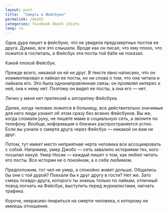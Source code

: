 ```yaml
---
layout: post
title:  "Смерть в Фейсбуке"
permalink: /death
categories: facebook death idiots
lang: ru
---
```


Одна дура пишет в фейсбуке, что не увидела предсмертных постов ее друга. Думаю,
все это слышали. Вроде как он писал, что ему плохо, что ложится в госпиталь, а
Фейсбук эти посты той бабе не показал.

Какой плохой Фейсбук.

Прежде всего, никакой он ей не друг. В тексте явно написано, что он
комментировал и лайкал ее посты, но ни слова о том, что она читала и лайкала
его. Это была однонаправленная связь: он проявлял интерес к ней, она к нему
нет. Поэтому он видел ее посты, а она его — нет.

Лично у меня нет претензий к алгоритму Фейсбука.

Далее, когда человек ложится в больницу, все действительно значимые для него
люди узнают об этом сразу без всяких Фейсбуков. Вы же, когда сломали руку, не
пишете маме в социальную сеть, а звоните по телефону. Вообще, информация о
близких распространяется устно. Если вы узнали о смерти друга через Фейсбук —
никакой он вам не друг.

Потом, тут имеет место неприятная черта человека все ассоциировать с
собой. Например, умер Джобс — сеть завалило историями тех, кого посылал
нахуй. Умер Носик — каждый пишет о том, как любил читать его посты. Все истории
не о покойном, а о себе любимом.

Предположим, тот чел не умер, а спокойно живет дольше. Общались бы они с той
дурой? Поехали бы к друг другу в гости? Нет же. Зато смерь псевдо-друга,
которого ты знаешь только по лайкам, отличный повод погнать на Фейсбук,
выступить перед журналистами, нагнать трафика.

Короче, некрасиво пиариться на смерти человека, к которому не имеешь отношения.
